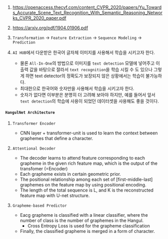 1. https://openaccess.thecvf.com/content_CVPR_2020/papers/Yu_Towards_Accurate_Scene_Text_Recognition_With_Semantic_Reasoning_Networks_CVPR_2020_paper.pdf

2. https://arxiv.org/pdf/1904.01906.pdf

3. `Transformation` -> `Feature Extraction` -> `Sequence Modeling` -> `Prediction` 

4. `AI HUB`에서 다운받은 한국어 글자체 이미지를 사용해서 학습을 시키고자 한다.
    - 물론 `All-In-One`의 방법으로 이미지를 `text detection` 모델에 넣어주고 이 출력 값을 바탕으로 잘라서 `text recognition`을 학습 시킬 수 도 있으나 그렇게 하면 text detector의 정확도가 보장되지 않은 상황에서는 학습이 불가능하다.
    - 최대한으로 한국어와 숫자만을 사용해서 학습을 시키고자 한다.
    - 숫자가 없다면 이부분은 분명히 더 고려해 보아야 하지만, 예를 들어서 앞서 `text detection`의 학습에 사용이 되었던 데이터셋을 사용해도 좋을 것이다.

#### `HangulNet Architecture`
1. `Transformer Encoder`
    - CNN layer + transformer-unit is used to learn the context between graphemes that define a character.
2. `Attentional Decoder`
    - The decoder learns to attend feature corresponding to each grapheme in the given rich feature map, which is the output of the transfomer (=Encoder)
    - Each grapheme exists in certain geometric prior.
    - The positional relationship among each set of [first-middle-last] graphemes on the feature map by using positional encoding.
    - The length of the total sequence is L, and K is the reconstructed feature map with U-net structure.
    
3. `Grapheme-based Predictor`
    - Eacg grapheme is classified with a linear classifier, where the number of class is the number of graphemes in the Hangul. 
        - Cross Entropy Loss is used for the grapheme classification
    - Finally, the classified grapheme is merged in a form of character.